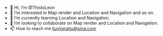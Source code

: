 - 👋 Hi, I’m @ThisIsLeon
- 👀 I’m interested in Map render and Location and Navigation and so on.
- 🌱 I’m currently learning Location and Navigation.
- 💞️ I’m looking to collaborate on Map render and Location and Navigation.
- 📫 How to reach me liuylongtju@sina.com

<!---
ThisIsLeon/ThisIsLeon is a ✨ special ✨ repository because its `README.md` (this file) appears on your GitHub profile.
You can click the Preview link to take a look at your changes.
--->
